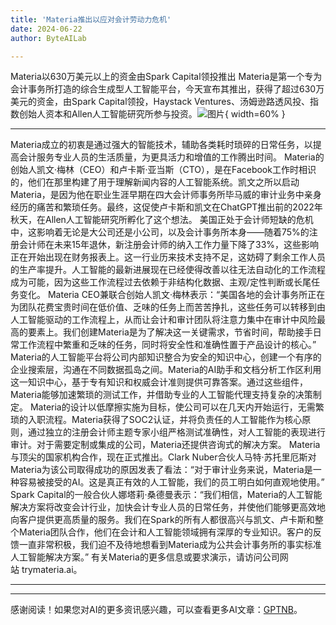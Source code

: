 ```yaml
---
title: 'Materia推出以应对会计劳动力危机'
date: 2024-06-22
author: ByteAILab

---
```


Materia以630万美元以上的资金由Spark Capital领投推出
Materia是第一个专为会计事务所打造的综合生成型人工智能平台，今天宣布其推出，获得了超过630万美元的资金，由Spark Capital领投，Haystack Ventures、汤姆逊路透风投、指数创始人资本和Allen人工智能研究所参与投资。![图片](https://ai-techpark.com/wp-content/uploads/2024/06/Materia-960x540.jpg){ width=60% }

---

Materia成立的初衷是通过强大的智能技术，辅助各类耗时琐碎的日常任务，以提高会计服务专业人员的生活质量，为更具活力和增值的工作腾出时间。
Materia的创始人凯文·梅林（CEO）和卢卡斯·亚当斯（CTO），是在Facebook工作时相识的，他们在那里构建了用于理解新闻内容的人工智能系统。凯文之所以启动Materia，是因为他在职业生涯早期在四大会计师事务所毕马威的审计业务中亲身经历的痛苦和繁琐任务。最终，这促使卢卡斯和凯文在ChatGPT推出前的2022年秋天，在Allen人工智能研究所孵化了这个想法。
美国正处于会计师短缺的危机中，这影响着无论是大公司还是小公司，以及会计事务所本身——随着75%的注册会计师在未来15年退休，新注册会计师的纳入工作力量下降了33%，这些影响正在开始出现在财务报表上。这一行业历来技术支持不足，这妨碍了剩余工作人员的生产率提升。人工智能的最新进展现在已经使得改善以往无法自动化的工作流程成为可能，因为这些工作流程过去依赖于非结构化数据、主观/定性判断或长尾任务变化。
Materia CEO兼联合创始人凯文·梅林表示：“美国各地的会计事务所正在为团队花费宝贵时间在低价值、乏味的任务上而苦苦挣扎，这些任务可以转移到由人工智能驱动的工作流程上，从而让会计和审计团队将注意力集中在审计中风险最高的要素上。我们创建Materia是为了解决这一关键需求，节省时间，帮助接手日常工作流程中繁重和乏味的任务，同时将安全性和准确性置于产品设计的核心。”
Materia的人工智能平台将公司内部知识整合为安全的知识中心，创建一个有序的企业搜索层，沟通在不同数据孤岛之间。Materia的AI助手和文档分析工作区利用这一知识中心，基于专有知识和权威会计准则提供可靠答案。通过这些组件，Materia能够加速繁琐的测试工作，并借助专业的人工智能代理支持复杂的决策制定。
Materia的设计以低摩擦实施为目标，使公司可以在几天内开始运行，无需繁琐的入职流程。Materia获得了SOC2认证，并将负责任的人工智能作为核心原则，通过独立的注册会计师主题专家小组严格测试准确性，对人工智能的表现进行审计。对于需要定制或集成的公司，Materia还提供咨询式的解决方案。
Materia与顶尖的国家机构合作，现在正式推出。Clark Nuber合伙人马特·苏托里厄斯对Materia为该公司取得成功的原因发表了看法：“对于审计业务来说，Materia是一种容易被接受的AI。这是真正有效的人工智能，我们的员工明白如何直观地使用。”
Spark Capital的一般合伙人娜塔莉·桑德曼表示：“我们相信，Materia的人工智能解决方案将改变会计行业，加快会计专业人员的日常任务，并使他们能够更高效地向客户提供更高质量的服务。我们在Spark的所有人都很高兴与凯文、卢卡斯和整个Materia团队合作，他们在会计和人工智能领域拥有深厚的专业知识。客户的反馈一直非常积极，我们迫不及待地想看到Materia成为公共会计事务所的事实标准人工智能解决方案。”
有关Materia的更多信息或要求演示，请访问公司网站 trymateria.ai。 

---
---
感谢阅读！如果您对AI的更多资讯感兴趣，可以查看更多AI文章：[GPTNB](https://gptnb.com)。